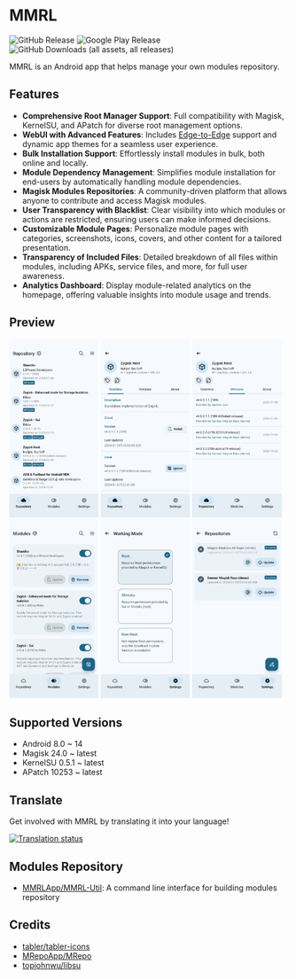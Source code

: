# MMRL


![GitHub Release](https://img.shields.io/github/v/release/MMRLApp/MMRL?label=Latest%20Release)
![Google Play Release](https://img.shields.io/endpoint?url=https%3A%2F%2Fplay.cuzi.workers.dev%2Fplay%3Fi%3Dcom.dergoogler.mmrl%26l%3DInstalls%26m%3D%24shortinstalls&label=Google%20Play&color=red)
![GitHub Downloads (all assets, all releases)](https://img.shields.io/github/downloads/MMRLApp/MMRL/total?label=GitHub%20Downloads)

MMRL is an Android app that helps manage your own modules repository.

## Features

- **Comprehensive Root Manager Support**: Full compatibility with Magisk, KernelSU, and APatch for diverse root management options.
- **WebUI with Advanced Features**: Includes [Edge-to-Edge](https://developer.android.com/develop/ui/compose/layouts/insets) support and dynamic app themes for a seamless user experience.
- **Bulk Installation Support**: Effortlessly install modules in bulk, both online and locally.
- **Module Dependency Management**: Simplifies module installation for end-users by automatically handling module dependencies.
- **Magisk Modules Repositories**: A community-driven platform that allows anyone to contribute and access Magisk modules.
- **User Transparency with Blacklist**: Clear visibility into which modules or actions are restricted, ensuring users can make informed decisions.
- **Customizable Module Pages**: Personalize module pages with categories, screenshots, icons, covers, and other content for a tailored presentation.
- **Transparency of Included Files**: Detailed breakdown of all files within modules, including APKs, service files, and more, for full user awareness.
- **Analytics Dashboard**: Display module-related analytics on the homepage, offering valuable insights into module usage and trends.

## Preview

<p>
  <img src="fastlane/metadata/android/en-US/images/phoneScreenshots/1.png" width="32%" />
  <img src="fastlane/metadata/android/en-US/images/phoneScreenshots/2.png" width="32%" />
  <img src="fastlane/metadata/android/en-US/images/phoneScreenshots/3.png" width="32%" />
  <img src="fastlane/metadata/android/en-US/images/phoneScreenshots/4.png" width="32%" />
  <img src="fastlane/metadata/android/en-US/images/phoneScreenshots/5.png" width="32%" />
  <img src="fastlane/metadata/android/en-US/images/phoneScreenshots/6.png" width="32%" />
</p>

## Supported Versions

- Android 8.0 ~ 14
- Magisk 24.0 ~ latest
- KernelSU 0.5.1 ~ latest
- APatch 10253 ~ latest

## Translate

Get involved with MMRL by translating it into your language!

[![Translation status](https://hosted.weblate.org/widget/mmrl/multi-auto.svg)](https://hosted.weblate.org/engage/mmrl/)

## Modules Repository

- [MMRLApp/MMRL-Util](https://github.com/MMRLApp/MMRL-Util): A command line interface for building modules repository

## Credits

- [tabler/tabler-icons](https://github.com/tabler/tabler-icons.git)
- [MRepoApp/MRepo](https://github.com/MRepoApp/MRepo)
- [topjohnwu/libsu](https://github.com/topjohnwu/libsu)
